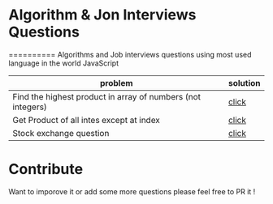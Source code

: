 # Algorithm & Jon Interviews Questions
==========
Algorithms and Job interviews questions using most used language in the world JavaScript


| problem                                                                                                                                                                                 | solution                                                                                                                                                                              |
|-----------------------------------------------------------------------------------------------------------------------------------------------------------------------------------------|---------------------------------------------------------------------------------------------------------------------------------------------------------------------------------------|
| Find the highest product in array of numbers (not integers)                                                                                      | [click](https://github.com/doron2402/algorithm-interviews/blob/master/highest_product_3_numbers.js) |
| Get Product of all intes except at index                                                                                      | [click](https://github.com/doron2402/algorithm-interviews/blob/master/get_products_of_all_ints_except_at_index.js) |
| Stock exchange question                                                                                      | [click](https://github.com/doron2402/algorithm-interviews/blob/master/stock.js) |


# Contribute
Want to imporove it or add some more questions please feel free to PR it !
